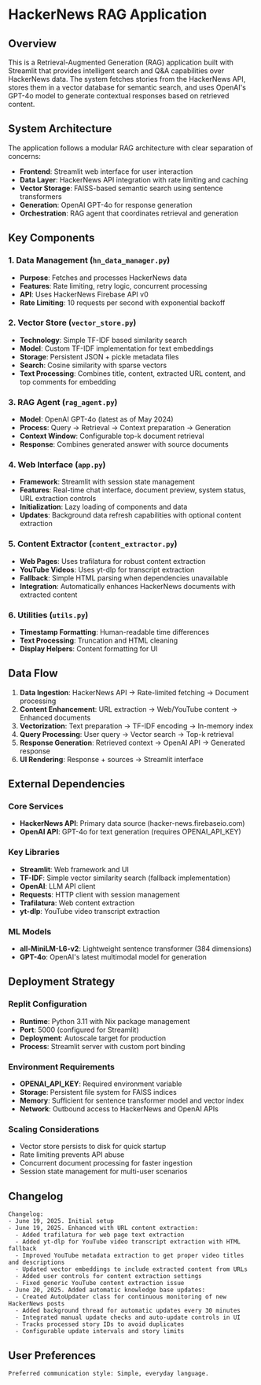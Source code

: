 # HackerNews RAG Application

## Overview

This is a Retrieval-Augmented Generation (RAG) application built with Streamlit that provides intelligent search and Q&A capabilities over HackerNews data. The system fetches stories from the HackerNews API, stores them in a vector database for semantic search, and uses OpenAI's GPT-4o model to generate contextual responses based on retrieved content.

## System Architecture

The application follows a modular RAG architecture with clear separation of concerns:

- **Frontend**: Streamlit web interface for user interaction
- **Data Layer**: HackerNews API integration with rate limiting and caching
- **Vector Storage**: FAISS-based semantic search using sentence transformers
- **Generation**: OpenAI GPT-4o for response generation
- **Orchestration**: RAG agent that coordinates retrieval and generation

## Key Components

### 1. Data Management (`hn_data_manager.py`)
- **Purpose**: Fetches and processes HackerNews data
- **Features**: Rate limiting, retry logic, concurrent processing
- **API**: Uses HackerNews Firebase API v0
- **Rate Limiting**: 10 requests per second with exponential backoff

### 2. Vector Store (`vector_store.py`)
- **Technology**: Simple TF-IDF based similarity search
- **Model**: Custom TF-IDF implementation for text embeddings
- **Storage**: Persistent JSON + pickle metadata files
- **Search**: Cosine similarity with sparse vectors
- **Text Processing**: Combines title, content, extracted URL content, and top comments for embedding

### 3. RAG Agent (`rag_agent.py`)
- **Model**: OpenAI GPT-4o (latest as of May 2024)
- **Process**: Query → Retrieval → Context preparation → Generation
- **Context Window**: Configurable top-k document retrieval
- **Response**: Combines generated answer with source documents

### 4. Web Interface (`app.py`)
- **Framework**: Streamlit with session state management
- **Features**: Real-time chat interface, document preview, system status, URL extraction controls
- **Initialization**: Lazy loading of components and data
- **Updates**: Background data refresh capabilities with optional content extraction

### 5. Content Extractor (`content_extractor.py`)
- **Web Pages**: Uses trafilatura for robust content extraction
- **YouTube Videos**: Uses yt-dlp for transcript extraction
- **Fallback**: Simple HTML parsing when dependencies unavailable
- **Integration**: Automatically enhances HackerNews documents with extracted content

### 6. Utilities (`utils.py`)
- **Timestamp Formatting**: Human-readable time differences
- **Text Processing**: Truncation and HTML cleaning
- **Display Helpers**: Content formatting for UI

## Data Flow

1. **Data Ingestion**: HackerNews API → Rate-limited fetching → Document processing
2. **Content Enhancement**: URL extraction → Web/YouTube content → Enhanced documents
3. **Vectorization**: Text preparation → TF-IDF encoding → In-memory index
4. **Query Processing**: User query → Vector search → Top-k retrieval
5. **Response Generation**: Retrieved context → OpenAI API → Generated response
6. **UI Rendering**: Response + sources → Streamlit interface

## External Dependencies

### Core Services
- **HackerNews API**: Primary data source (hacker-news.firebaseio.com)
- **OpenAI API**: GPT-4o for text generation (requires OPENAI_API_KEY)

### Key Libraries
- **Streamlit**: Web framework and UI
- **TF-IDF**: Simple vector similarity search (fallback implementation)
- **OpenAI**: LLM API client
- **Requests**: HTTP client with session management
- **Trafilatura**: Web content extraction
- **yt-dlp**: YouTube video transcript extraction

### ML Models
- **all-MiniLM-L6-v2**: Lightweight sentence transformer (384 dimensions)
- **GPT-4o**: OpenAI's latest multimodal model for generation

## Deployment Strategy

### Replit Configuration
- **Runtime**: Python 3.11 with Nix package management
- **Port**: 5000 (configured for Streamlit)
- **Deployment**: Autoscale target for production
- **Process**: Streamlit server with custom port binding

### Environment Requirements
- **OPENAI_API_KEY**: Required environment variable
- **Storage**: Persistent file system for FAISS indices
- **Memory**: Sufficient for sentence transformer model and vector index
- **Network**: Outbound access to HackerNews and OpenAI APIs

### Scaling Considerations
- Vector store persists to disk for quick startup
- Rate limiting prevents API abuse
- Concurrent document processing for faster ingestion
- Session state management for multi-user scenarios

## Changelog

```
Changelog:
- June 19, 2025. Initial setup
- June 19, 2025. Enhanced with URL content extraction:
  - Added trafilatura for web page text extraction
  - Added yt-dlp for YouTube video transcript extraction with HTML fallback
  - Improved YouTube metadata extraction to get proper video titles and descriptions
  - Updated vector embeddings to include extracted content from URLs
  - Added user controls for content extraction settings
  - Fixed generic YouTube content extraction issue
- June 20, 2025. Added automatic knowledge base updates:
  - Created AutoUpdater class for continuous monitoring of new HackerNews posts
  - Added background thread for automatic updates every 30 minutes
  - Integrated manual update checks and auto-update controls in UI
  - Tracks processed story IDs to avoid duplicates
  - Configurable update intervals and story limits
```

## User Preferences

```
Preferred communication style: Simple, everyday language.
```
